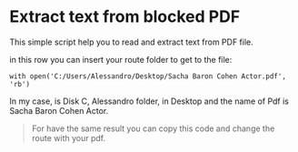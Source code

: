 # Extract text from blocked PDF

This simple script help you to read and extract text from PDF file.<br/>

in this row you can insert your route folder to get to the file:<br/>
```
with open('C:/Users/Alessandro/Desktop/Sacha Baron Cohen Actor.pdf', 'rb') 
```
In my case, is Disk C, Alessandro folder, in Desktop and the name of Pdf is Sacha Baron Cohen Actor.<br/>
> For have the same result you can copy this code and change the route with your pdf. <br/>
